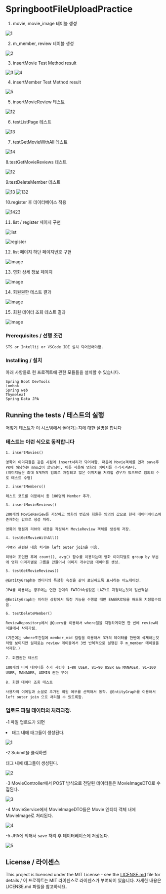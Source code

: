 # SpringbootFileUploadPractice

1. movie, movie_image 테이블 생성

![1](https://user-images.githubusercontent.com/43158428/128112228-1715a1f9-5a46-463e-b9cc-ad82ad0d01c4.PNG)

2. m_member, review 테이블 생성

![2](https://user-images.githubusercontent.com/43158428/128114384-36cbc257-3ba1-4d3d-a954-5d0bc2b57298.PNG)

3. insertMovie Test Method result

![3](https://user-images.githubusercontent.com/43158428/128118145-205c4ec7-016a-46b5-80fc-bc1b12437394.PNG)
![4](https://user-images.githubusercontent.com/43158428/128118725-0b0e63f3-2594-459a-b0ac-92badfd2ad03.PNG)

4. insertMember Test Method result

![5](https://user-images.githubusercontent.com/43158428/128119670-719be4ff-9601-49b8-8a50-f9212db2dd7e.PNG)

5. insertMovieReview 테스트

![12](https://user-images.githubusercontent.com/43158428/128284009-48c3fbd7-4f80-40da-83e3-487ed0c2ad1a.PNG)

6. testListPage 테스트

![13](https://user-images.githubusercontent.com/43158428/128285665-c06ec5e9-280a-48e8-86bf-5d92b21cb814.PNG)

7. testGetMovieWithAll 테스트

![14](https://user-images.githubusercontent.com/43158428/128288503-980709de-5b08-4816-a69a-e6c35ccd6bc8.PNG)

8.testGetMovieReviews 테스트

![12](https://user-images.githubusercontent.com/43158428/128497447-bf7bd20e-36e8-4a5a-a2bd-63a568bd1420.PNG)

9.testDeleteMember 테스트

![13](https://user-images.githubusercontent.com/43158428/128500784-f97fcd71-5ac7-435b-b9dc-8bdff7a2c9f0.PNG)
![132](https://user-images.githubusercontent.com/43158428/128500793-7aea33b1-debb-40a9-890c-36fdf8d15e56.PNG)

10.register 후 데이터베이스 적용

![1423](https://user-images.githubusercontent.com/43158428/129831855-c1269532-73df-449d-89dc-34a7ada2a690.JPG)

11. list / register 페이지 구현

![list](https://user-images.githubusercontent.com/43158428/130179691-3619b8f8-5770-4f48-a7ca-0d2c8566c5c6.JPG)

![register](https://user-images.githubusercontent.com/43158428/130179705-292706bb-a48d-4390-8f39-6074a6f8f8e1.JPG)

12. list 페이지 하단 페이지번호 구현

![image](https://user-images.githubusercontent.com/43158428/130185639-5ea9bb46-2d14-432e-8d24-39a07fb90726.png)

13. 영화 상세 정보 페이지

![image](https://user-images.githubusercontent.com/43158428/130188177-e0ef386a-8d51-4449-a203-4cc1cc95429b.png)

14. 회원권한 테스트 결과

![image](https://user-images.githubusercontent.com/43158428/131212779-9f94732f-6868-4623-ad5d-495e5bb5a530.png)

15. 회원 데이터 조회 테스트 결과

![image](https://user-images.githubusercontent.com/43158428/131213035-c67eda93-2df8-44e4-b69e-e45f11db9b41.png)






### Prerequisites / 선행 조건

```
STS or Intellij or VSCode IDE 설치 되어있어야함.
```

### Installing / 설치

아래 사항들로 현 프로젝트에 관한 모듈들을 설치할 수 있습니다.

```
Spring Boot DevTools
Lombok
Spring web
Thymeleaf
Spring Data JPA
```

## Running the tests / 테스트의 실행

어떻게 테스트가 이 시스템에서 돌아가는지에 대한 설명을 합니다

### 테스트는 이런 식으로 동작합니다


```
1. insertMovies()

영화와 이미지들은 같은 시점에 insert처리가 되어야함. 때문에 Movie객체를 먼저 save후 PK에 해당하는 mno값이 할당되어, 이를 사용해 영화의 이미지를 추가시켜준다.
(이미지들은 최대 5개까지 임의로 저장되고 많은 이미지를 처리할 경우가 있으므로 임의의 수로 테스트 수행)

2. insertMembers()

테스트 코드를 이용해서 총 100명의 Member 추가.

3. insertMovieReviews()

200개의 MovieReview를 저장하고 영화의 번호와 회원은 임의의 값으로 현재 데이터베이스에 존재하는 값으로 생성 처리.

영화의 평점과 리뷰의 내용을 작성해서 MovieReview 객체를 생성해 저장.

4. testGetMovieWithAll()

리뷰와 관련된 내용 처리는 left outer join을 이용.

리뷰와 조인한 후에 count(), avg() 함수를 이용하는데 영화 이미지별로 group by 부분에 영화 이미지별로 그룹을 만들어서 이미지 개수만큼 데이터를 생성.

5. testGetMovieReviews()

@EntityGraph는 엔티티의 특정한 속성을 같이 로딩하도록 표시하는 어노테이션.

JPA를 이용하는 경우에는 연관 관계의 FATCH속성값은 LAZY로 지정하는것이 일반적임.

@EntityGraph는 이러한 상황에서 특정 기능을 수행할 때만 EAGER로딩을 하도록 지정할수있음.

6. testDeleteMember()

ReviewRepository에서 @Query를 이용해서 where절을 지정하게되면 한 번에 review테이블에서 삭제가됨.

(기존에는 where조건절에 member_mid 칼럼을 이용해서 3개의 데이터를 한번에 삭제하는것처럼 보이지만 실제로는 review 테이블에서 3번 반복적으로 실행된 후 m_member 테이블을 삭제함.)

7. 회원권한 테스트

100개의 더미 데이터를 추가 시킨후 1~80 USER, 81~90 USER && MANAGER, 91~100 USER, MANAGER, ADMIN 권한 부여

8. 회원 데이터 조회 테스트

사용자의 이메일과 소셜로 추가된 회원 여부를 선택해서 동작. @EntityGraph를 이용해서 left outer join 으로 처리될 수 있도록함.

```

### 업로드 파일 데이터의 처리과정.

  -1 파일 업로드가 되면 <li>태그 내에 태그들이 생성된다.
  
  ![1](https://user-images.githubusercontent.com/43158428/129832630-ec13da81-a829-4334-8c81-02ac5e6fe115.JPG)

  -2 Submit을 클릭하면 <form>태그 내에 태그들이 생성된다.
  
  ![2](https://user-images.githubusercontent.com/43158428/129832808-1a94276e-d203-4f5e-b894-01aeaea80f3c.JPG)

  
  -3 MovieController에서 POST 방식으로 전달된 데이터들은 MovieImageDTO로 수집된다.
  
  ![3](https://user-images.githubusercontent.com/43158428/129832817-4b451248-04d4-4e33-b424-779b923820f1.JPG)

  
  -4 MovieService에서 MovieImageDTO들은 Movie 엔티티 객체 내에 MovieImage로 처리된다.
  
  ![4](https://user-images.githubusercontent.com/43158428/129832825-44fc801f-36bd-4f56-9a1d-39efa05cdc13.JPG)

  
  -5 JPA에 의해서 save 처리 후 데이터베이스에 저장된다.
  
  ![5](https://user-images.githubusercontent.com/43158428/129832837-ec11eb6e-dbd1-4a35-aaef-3137d8969dda.JPG)



## License / 라이센스

This project is licensed under the MIT License - see the [LICENSE.md](https://gist.github.com/PurpleBooth/LICENSE.md) file for details / 이 프로젝트는 MIT 라이센스로 라이센스가 부여되어 있습니다. 자세한 내용은 LICENSE.md 파일을 참고하세요.
